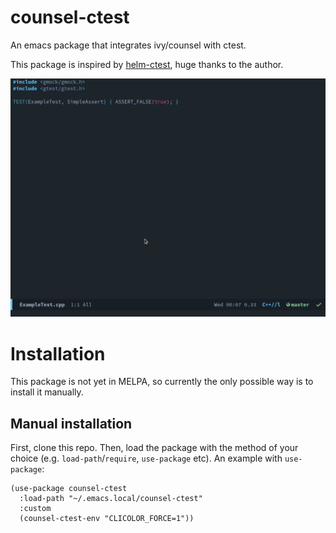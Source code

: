 # counsel-ctest
An emacs package that integrates ivy/counsel with ctest.

This package is inspired by
[helm-ctest](https://github.com/danlamanna/helm-ctest), huge thanks to the
author.

![demo](assets/demo.gif)

# Installation
This package is not yet in MELPA, so currently the only possible way is to
install it manually.

## Manual installation
First, clone this repo. Then, load the package with the method of your
choice (e.g. `load-path`/`require`, `use-package` etc). An example with
`use-package`:

``` emacs-lisp
(use-package counsel-ctest
  :load-path "~/.emacs.local/counsel-ctest"
  :custom
  (counsel-ctest-env "CLICOLOR_FORCE=1"))
```

